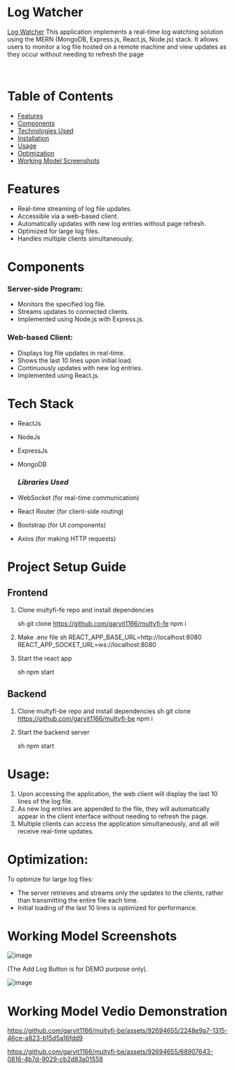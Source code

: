 # Log Watcher

[Log Watcher](https://multyfi-fe.vercel.app/) This application implements a real-time log watching solution using the MERN (MongoDB, Express.js, React.js, Node.js) stack. It allows users to monitor a log file hosted on a remote machine and view updates as they occur without needing to refresh the page

<Br/>

# Table of Contents

- [Features](#features)
- [Components](#components)
- [Technologies Used](#tech-stack)
- [Installation](#setup)
- [Usage](#usage)
- [Optimization](#optimization)
- [Working Model Screenshots]()

<a id="features"></a>

# Features
- Real-time streaming of log file updates.
- Accessible via a web-based client.
- Automatically updates with new log entries without page refresh.
- Optimized for large log files.
- Handles multiple clients simultaneously.

<a id="components"></a>

# Components

### Server-side Program:

- Monitors the specified log file.
- Streams updates to connected clients.
- Implemented using Node.js with Express.js.

### Web-based Client:

- Displays log file updates in real-time.
- Shows the last 10 lines upon initial load.
- Continuously updates with new log entries.
- Implemented using React.js.

<a id="tech-stack"></a>

# Tech Stack

- ReactJs
- NodeJs
- ExpressJs
- MongoDB

    ### *Libraries Used*

- WebSocket (for real-time communication)
- React Router (for client-side routing)
- Bootstrap (for UI components)
- Axios (for making HTTP requests)

<a id="setup"></a>

# Project Setup Guide

## Frontend

1. Clone multyfi-fe repo and install dependencies

   sh
   git clone https://github.com/garvit1166/multyfi-fe
   npm i
   

2. Make .env file
    sh
    REACT_APP_BASE_URL=http://localhost:8080
    REACT_APP_SOCKET_URL=ws://localhost:8080
    

3. Start the react app

   sh
   npm start
   

## Backend

1. Clone multyfi-be repo and install dependencies
   sh
   git clone https://github.com/garvit1166/multyfi-be
   npm i
   
2. Start the backend server

   sh
   npm start
   
<a id="usage"></a>

# Usage:
1. Upon accessing the application, the web client will display the last 10 lines of the log file.
2. As new log entries are appended to the file, they will automatically appear in the client interface without needing to refresh the page.
3. Multiple clients can access the application simultaneously, and all will receive real-time updates.

<a id="optimization"></a>

# Optimization:

To optimize for large log files:

- The server retrieves and streams only the updates to the clients, rather than transmitting the entire file each time.
- Initial loading of the last 10 lines is optimized for performance.

<a id="working-model-ss"></a>

# Working Model Screenshots

![image](https://github.com/garvit1166/multyfi-fe/assets/92694655/f0d0646d-b4ea-406b-b8ef-ead03e6f78a0)

(The Add Log Button is for DEMO purpose only).

![image](https://github.com/garvit1166/multyfi-fe/assets/92694655/a79155bf-9471-4525-a11e-405478e14f34)

# Working Model Vedio Demonstration




https://github.com/garvit1166/multyfi-be/assets/92694655/2248e9a7-1315-46ce-a823-b15d5a16fdd9


https://github.com/garvit1166/multyfi-be/assets/92694655/68907643-0816-4b7d-9029-cb2d83a01558

